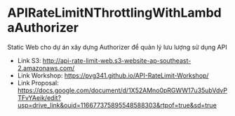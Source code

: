 # APIRateLimitNThrottlingWithLambdaAuthorizer
Static Web cho dự án xây dựng Authorizer để quản lý lưu lượng sử dụng API

- Link S3: http://api-rate-limit-web.s3-website-ap-southeast-2.amazonaws.com/
- Link Workshop: https://pvg341.github.io/API-RateLimit-Workshop/
- Link Proposal: https://docs.google.com/document/d/1X52AMno0pRGWW17u35ubVdvPTFvYAeik/edit?usp=drive_link&ouid=116677375895548588303&rtpof=true&sd=true
